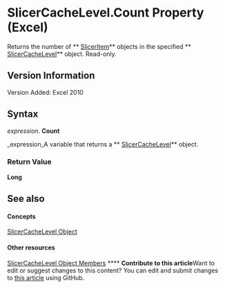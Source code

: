 
# SlicerCacheLevel.Count Property (Excel)

Returns the number of  ** [SlicerItem](cb93cd82-fc3a-f6b7-ae64-db6312db649d.md)** objects in the specified ** [SlicerCacheLevel](d73ff7ab-4d7a-6a73-3716-11dc6716688d.md)** object. Read-only.


## Version Information

Version Added: Excel 2010 


## Syntax

 _expression_. **Count**

 _expression_A variable that returns a  ** [SlicerCacheLevel](d73ff7ab-4d7a-6a73-3716-11dc6716688d.md)** object.


### Return Value

 **Long**


## See also


#### Concepts


 [SlicerCacheLevel Object](d73ff7ab-4d7a-6a73-3716-11dc6716688d.md)
#### Other resources


 [SlicerCacheLevel Object Members](a72de83d-7c11-33c3-5a6e-249024f1e0ac.md)
****   **Contribute to this article**Want to edit or suggest changes to this content? You can edit and submit changes to  [this article](https://github.com/jhershey00/VBA_Excel_Test/OpenXMLCon/articles/143e99c0-68a6-c142-75c0-6f9b726c5d7c.md) using GitHub.

